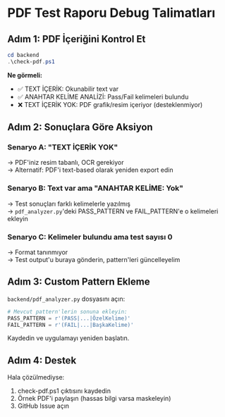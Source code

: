 # PDF Test Raporu Debug Talimatları

## Adım 1: PDF İçeriğini Kontrol Et
```powershell
cd backend
.\check-pdf.ps1
```

**Ne görmeli:**
- ✅ TEXT İÇERİK: Okunabilir text var
- ✅ ANAHTAR KELİME ANALİZİ: Pass/Fail kelimeleri bulundu
- ❌ TEXT İÇERİK YOK: PDF grafik/resim içeriyor (desteklenmiyor)

## Adım 2: Sonuçlara Göre Aksiyon

### Senaryo A: "TEXT İÇERİK YOK"
→ PDF'iniz resim tabanlı, OCR gerekiyor  
→ Alternatif: PDF'i text-based olarak yeniden export edin

### Senaryo B: Text var ama "ANAHTAR KELİME: Yok"
→ Test sonuçları farklı kelimelerle yazılmış  
→ `pdf_analyzer.py`'deki PASS_PATTERN ve FAIL_PATTERN'e o kelimeleri ekleyin

### Senaryo C: Kelimeler bulundu ama test sayısı 0
→ Format tanınmıyor  
→ Test output'u buraya gönderin, pattern'leri güncelleyelim

## Adım 3: Custom Pattern Ekleme

`backend/pdf_analyzer.py` dosyasını açın:
```python
# Mevcut pattern'lerin sonuna ekleyin:
PASS_PATTERN = r'(PASS|...|ÖzelKelime)'
FAIL_PATTERN = r'(FAIL|...|BaşkaKelime)'
```

Kaydedin ve uygulamayı yeniden başlatın.

## Adım 4: Destek

Hala çözülmediyse:
1. check-pdf.ps1 çıktısını kaydedin
2. Örnek PDF'i paylaşın (hassas bilgi varsa maskeleyin)
3. GitHub Issue açın
